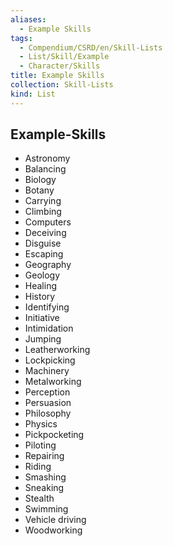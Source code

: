 ```yaml
---
aliases:
  - Example Skills
tags:
  - Compendium/CSRD/en/Skill-Lists
  - List/Skill/Example
  - Character/Skills
title: Example Skills
collection: Skill-Lists
kind: List
---
```

## Example-Skills
- Astronomy
- Balancing
- Biology
- Botany
- Carrying
- Climbing
- Computers
- Deceiving
- Disguise
- Escaping
- Geography
- Geology
- Healing
- History
- Identifying
- Initiative
- Intimidation
- Jumping
- Leatherworking
- Lockpicking
- Machinery
- Metalworking
- Perception
- Persuasion
- Philosophy
- Physics
- Pickpocketing
- Piloting
- Repairing
- Riding
- Smashing
- Sneaking
- Stealth
- Swimming
- Vehicle driving
- Woodworking 